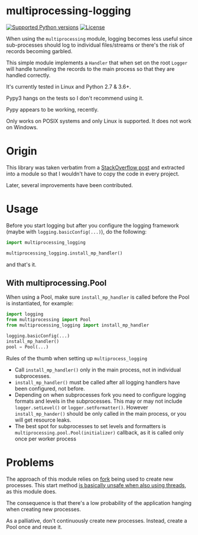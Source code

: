 # multiprocessing-logging

[![Supported Python versions](https://img.shields.io/pypi/pyversions/multiprocessing-logging.svg)](https://pypi.python.org/pypi/multiprocessing-logging/)
[![License](https://img.shields.io/pypi/l/multiprocessing-logging.svg)](https://pypi.python.org/pypi/multiprocessing-logging/)


When using the `multiprocessing` module, logging becomes less useful since
sub-processes should log to individual files/streams or there's the risk of
records becoming garbled.

This simple module implements a `Handler` that when set on the root
`Logger` will handle tunneling the records to the main process so that
they are handled correctly.

It's currently tested in Linux and Python 2.7 & 3.6+.

Pypy3 hangs on the tests so I don't recommend using it.

Pypy appears to be working, recently.

Only works on POSIX systems and only Linux is supported. It does not work on Windows.

# Origin

This library was taken verbatim from a [StackOverflow post](http://stackoverflow.com/questions/641420/how-should-i-log-while-using-multiprocessing-in-python)
and extracted into a module so that I wouldn't have to copy the code in every
project.

Later, several improvements have been contributed.

# Usage

Before you start logging but after you configure the logging framework (maybe with `logging.basicConfig(...)`), do the following:

```py
import multiprocessing_logging

multiprocessing_logging.install_mp_handler()
```

and that's it.

## With multiprocessing.Pool

When using a Pool, make sure `install_mp_handler` is called before the Pool is instantiated, for example:

```py
import logging
from multiprocessing import Pool
from multiprocessing_logging import install_mp_handler

logging.basicConfig(...)
install_mp_handler()
pool = Pool(...)
```

Rules of the thumb when setting up `multiprocess_logging`

- Call `install_mp_handler()` only in the main process, not in individual subprocesses.
- `install_mp_handler()` must be called after all logging handlers have been configured, not before.
- Depending on when subprocesses fork you need to configure logging formats and levels in the subprocesses.
  This may or may not include `logger.setLevel()` or `logger.setFormatter()`. However `install_mp_hander()`
  should be only called in the main process, or you will get resource leaks.
- The best spot for subprocesses to set levels and formatters is `multiprocessing.pool.Pool(initializer)` callback,
  as it is called only once per worker process

# Problems
The approach of this module relies on
[fork](https://docs.python.org/3.9/library/multiprocessing.html#multiprocessing.set_start_method)
being used to create new processes. This start method
[is basically unsafe when also using threads](https://bugs.python.org/issue37429),
as this module does.

The consequence is that there's a low probability of the application hanging
when creating new processes.

As a palliative, don't continuously create new processes. Instead, create a
Pool once and reuse it.
